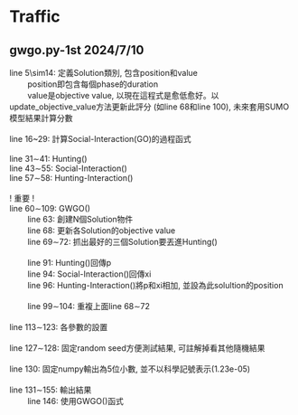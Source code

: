 # Traffic

## gwgo.py-1st 2024/7/10
line 5\sim14: 定義Solution類別, 包含position和value<br/>
&emsp;&emsp; position即包含每個phase的duration<br/>
&emsp;&emsp; value是objective value, 以現在這程式是愈低愈好。以update_objective_value方法更新此評分 (如line 68和line 100), 未來套用SUMO模型結果計算分數<br/>
<br/>
line 16~29: 計算Social-Interaction(GO)的過程函式<br/>
<br/>
line 31$\sim$41: Hunting()<br/>
line 43$\sim$55: Social-Interaction()<br/>
line 57$\sim$58: Hunting-Interaction()<br/>
<br/>
! 重要 !<br/>
line 60$\sim$109: GWGO()<br/>
&emsp;&emsp; line 63: 創建N個Solution物件<br/>
&emsp;&emsp; line 68: 更新各Solution的objective value<br/>
&emsp;&emsp; line 69$\sim$72: 抓出最好的三個Solution要丟進Hunting()<br/>
<br/>
&emsp;&emsp; line 91: Hunting()回傳p<br/>
&emsp;&emsp; line 94: Social-Interaction()回傳xi<br/>
&emsp;&emsp; line 96: Hunting-Interaction()將p和xi相加, 並設為此solultion的position<br/>
<br/>
&emsp;&emsp; line 99$\sim$104: 重複上面line 68$\sim$72<br/>
<br/>
line 113$\sim$123: 各參數的設置<br/>
<br/>
line 127$\sim$128: 固定random seed方便測試結果, 可註解掉看其他隨機結果<br/>
<br/>
line 130: 固定numpy輸出為5位小數, 並不以科學記號表示(1.23e-05)<br/>
<br/>
line 131$\sim$155: 輸出結果<br/>
&emsp;&emsp; line 146: 使用GWGO()函式<br/>

